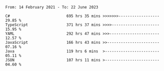 <!-- [![Top Langs](https://github-readme-stats.vercel.app/api/top-langs/?username=thititongumpun&layout=compact&langs_count=7&theme=prussian)](https://github.com/thititongumpun)
[![Anurag's GitHub stats](https://github-readme-stats.vercel.app/api?username=thititongumpun&hide=stars&show_icons=true&theme=prussian)](https://github.com/thititongumpun) -->

<!--START_SECTION:waka-->

```text
From: 14 February 2021 - To: 22 June 2023

C#                         695 hrs 35 mins >>>>>>>------------------   29.85 %
TypeScript                 371 hrs 37 mins >>>>---------------------   15.95 %
YAML                       292 hrs 47 mins >>>----------------------   12.57 %
JavaScript                 166 hrs 43 mins >>-----------------------   07.16 %
Java                       119 hrs 6 mins  >------------------------   05.11 %
JSON                       107 hrs 11 mins >------------------------   04.60 %
```

<!--END_SECTION:waka-->
